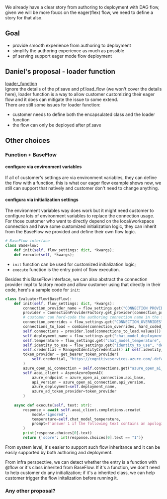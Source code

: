 We already have a clear story from authoring to deployment with DAG flow, given we will be more foucs on the eager(flex) flow, we need to define a story for that also.
## Goal
- provide smooth experience from authoring to deployment
- simplify the authoring experience as much as possible
- pf serving support eager mode flow deployment

## Daniel's proposal - loader function
[loader_function](https://github.com/enterprises/microsoftopensource/saml/initiate?return_to=https%3A%2F%2Fgithub.com%2FAzure%2Fazureml_run_specification%2Fblob%2Fusers%2Fanksing%2Fevaluator_flow_asset%2Fspecs%2Fsimplified-sdk%2Fevaluator%2Fsave_load_promptflow.md)   
Ignore the details of the pf.save and pf.load_flow (we won't cover the details here), loader function is a way to allow customer customizing their eager flow and it does can mitigate the issue to some extend.   
There are still some issues for loader function:
- customer needs to define both the encapsulated class and the loader function
- the flow can only be deployed after pf.save

## Other choices

### Function + BaseFlow

#### configure via environment variables
If all of customer's settings are via environment variables, they can define the flow with a function, this is what our eager flow example shows now, we still can support that natively and customer don't need to change anything.

#### configura via initialization settings
The environment variables way does work but it might need customer to configure lots of environment variables to replace the connection usage. For those customer who want to directly depend on the local/workspace connection and have some customized initialization logic, they can inherit from the BaseFlow we provided and define their own flow logic.

```python
# BaseFlow interface
class BaseFlow:
    def init(self, flow_settings: dict, *kwargs);
    def execute(self, *kwargs);
```
- `init` function can be used for customized initialization logic; 
- `execute` function is the entry point of flow execution.

Besides this BaseFlow interface, we can also abstract the connection provider impl to factory mode and allow customer using that directly in their code, here's a sample code for `init`:
```python
class EvaluatorFlow(BaseFlow):
    def init(self, flow_settings: dict, *kwargs):
        connection_provider_name = flow_settings.get("CONNECTION_PROVIDER") # provider can also be system configuration
        provider = ConnectionProviderFactory.get_provider(connection_provier_name)
        # customer can hard-code the authoring connection name in the flow implementation and override that on demand
        connection_overrides = flow_settings.get("CONNECTION_OVERRIDES")
        connections_to_load = combine(connection_overrides, hard_coded_connections) # dict, key is
        self.connections = provider.load(connections_to_load.values())
        self.deployment_name = flow_settings.get("chat_model_deployment_name", "gpt-35-turbo")
        self.temperature = flow_settings.get("chat_model_temperature", 0.7)
        self.identity_to_use = flow_settings.get("identity_to_use", "default")
        self.credential = ManagedIdentityCredential() if self.identity_to_user == "managed" else DefaultAzureCredential()
        token_provider = get_bearer_token_provider(
            self.credential, "https://cognitiveservices.azure.com/.default"
        )
        azure_open_ai_connection = self.connections.get("azure_open_ai_connection")
        self.aoai_client = AsyncAzureOpenAI(
            azure_endpoint = azure_open_ai_connection.api_base,
            api_version = azure_open_ai_connection.api_version,
            azure_deployment=self.deployment_name,
            azure_ad_token_provider=token_provider
        )
    
    async def execute(self, text: str):
        response = await self.aoai_client.completions.create(
            model="ignored",
            temperature=self.chat_model_temperature,
            prompt=f'answer 1 if the following text contains an apologie, answer 0 if it does not contain an apology\n{text}'    
        )
        print(response.choices[0].text)
        return {'score': int(response.choices[0].text == "1")}
```

From system level, it's easier to support such flow inheritance and it can be easily supported by both authoring and deployment.

From infra perspective, we can detect whether the entry is a function with @flow or it's class inherited from BaseFlow. If it's a function, we don't need to help customer do any initialization; if it's a inherited class, we can help customer trigger the flow initalization before running it.

### Any other proposal?



